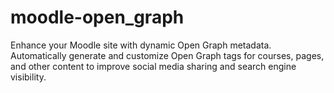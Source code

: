 # moodle-open_graph
Enhance your Moodle site with dynamic Open Graph metadata. Automatically generate and customize Open Graph tags for courses, pages, and other content to improve social media sharing and search engine visibility.
